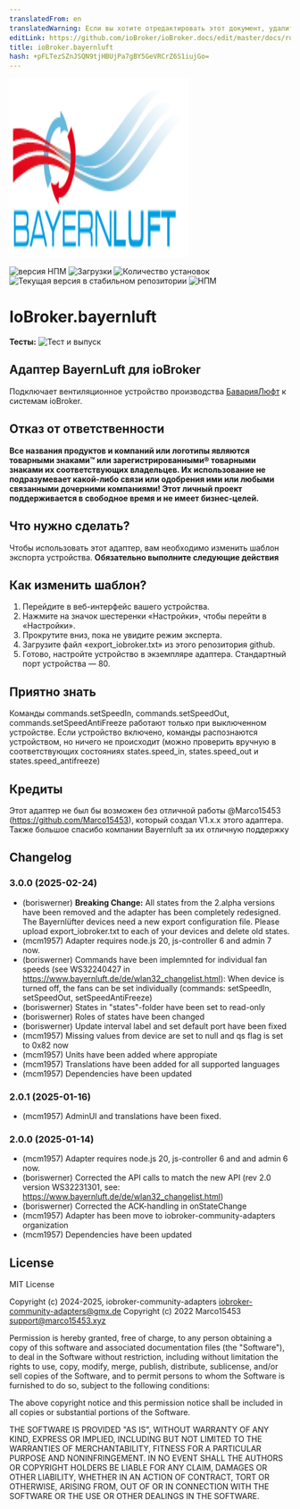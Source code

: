 ```yaml
---
translatedFrom: en
translatedWarning: Если вы хотите отредактировать этот документ, удалите поле «translationFrom», в противном случае этот документ будет снова автоматически переведен
editLink: https://github.com/ioBroker/ioBroker.docs/edit/master/docs/ru/adapterref/iobroker.bayernluft/README.md
title: ioBroker.bayernluft
hash: +pFLTezSZnJSQN9tjHBUjPa7gBY5GeVRCrZ6S1iujGo=
---
```

![Логотип](../../../en/adapterref/iobroker.bayernluft/admin/bayernluft.png)

![версия НПМ](https://img.shields.io/npm/v/iobroker.bayernluft.svg)
![Загрузки](https://img.shields.io/npm/dm/iobroker.bayernluft.svg)
![Количество установок](https://iobroker.live/badges/bayernluft-installed.svg)
![Текущая версия в стабильном репозитории](https://iobroker.live/badges/bayernluft-stable.svg)
![НПМ](https://nodei.co/npm/iobroker.bayernluft.png?downloads=true)

# IoBroker.bayernluft
**Тесты:** ![Тест и выпуск](https://github.com/iobroker-community-adapters/ioBroker.bayernluft/workflows/Test%20and%20Release/badge.svg)

## Адаптер BayernLuft для ioBroker
Подключает вентиляционное устройство производства [БаварияЛюфт](https://www.bayernluft.de/) к системам ioBroker.

## Отказ от ответственности
**Все названия продуктов и компаний или логотипы являются товарными знаками™ или зарегистрированными® товарными знаками их соответствующих владельцев. Их использование не подразумевает какой-либо связи или одобрения ими или любыми связанными дочерними компаниями! Этот личный проект поддерживается в свободное время и не имеет бизнес-целей.**

## Что нужно сделать?
Чтобы использовать этот адаптер, вам необходимо изменить шаблон экспорта устройства.
**Обязательно выполните следующие действия**

## Как изменить шаблон?
1. Перейдите в веб-интерфейс вашего устройства.
2. Нажмите на значок шестеренки «Настройки», чтобы перейти в «Настройки».
3. Прокрутите вниз, пока не увидите режим эксперта.
4. Загрузите файл «export_iobroker.txt» из этого репозитория github.
8. Готово, настройте устройство в экземпляре адаптера. Стандартный порт устройства — 80.

## Приятно знать
Команды commands.setSpeedIn, commands.setSpeedOut, commands.setSpeedAntiFreeze работают только при выключенном устройстве. Если устройство включено, команды распознаются устройством, но ничего не происходит (можно проверить вручную в соответствующих состояниях states.speed_in, states.speed_out и states.speed_antifreeze)

## Кредиты
Этот адаптер не был бы возможен без отличной работы @Marco15453 (https://github.com/Marco15453), который создал V1.x.x этого адаптера.
Также большое спасибо компании Bayernluft за их отличную поддержку

## Changelog
<!--
	Placeholder for the next version (at the beginning of the line):
    ### **WORK IN PROGRESS**
-->
### 3.0.0 (2025-02-24)
* (boriswerner) **Breaking Change:** All states from the 2.alpha versions have been removed and the adapter has been completely redesigned. The Bayernlüfter devices need a new export configuration file. Please upload export_iobroker.txt to each of your devices and delete old states.
* (mcm1957) Adapter requires node.js 20, js-controller 6 and admin 7 now.
* (boriswerner) Commands have been implemnted for individual fan speeds (see  WS32240427 in https://www.bayernluft.de/de/wlan32_changelist.html):
    When device is turned off, the fans can be set individually (commands: setSpeedIn, setSpeedOut, setSpeedAntiFreeze)
* (boriswerner) States in "states"-folder have been set to read-only
* (boriswerner) Roles of states have been changed
* (boriswerner) Update interval label and set default port have been fixed
* (mcm1957) Missing values from device are set to null and qs flag is set to 0x82 now
* (mcm1957) Units have been added where appropiate
* (mcm1957) Translations have been added for all supported languages
* (mcm1957) Dependencies have been updated

### 2.0.1 (2025-01-16)
* (mcm1957) AdminUI and translations have been fixed.

### 2.0.0 (2025-01-14)
* (mcm1957) Adapter requires node.js 20, js-controller 6 and and admin 6 now.
* (boriswerner) Corrected the API calls to match the new API (rev 2.0 version WS32231301, see: https://www.bayernluft.de/de/wlan32_changelist.html)
* (boriswerner) Corrected the ACK-handling in onStateChange
* (mcm1957) Adapter has been move to iobroker-community-adapters organization
* (mcm1957) Dependencies have been updated

## License
MIT License

Copyright (c) 2024-2025, iobroker-community-adapters <iobroker-community-adapters@gmx.de>
Copyright (c) 2022 Marco15453 <support@marco15453.xyz>

Permission is hereby granted, free of charge, to any person obtaining a copy
of this software and associated documentation files (the "Software"), to deal
in the Software without restriction, including without limitation the rights
to use, copy, modify, merge, publish, distribute, sublicense, and/or sell
copies of the Software, and to permit persons to whom the Software is
furnished to do so, subject to the following conditions:

The above copyright notice and this permission notice shall be included in all
copies or substantial portions of the Software.

THE SOFTWARE IS PROVIDED "AS IS", WITHOUT WARRANTY OF ANY KIND, EXPRESS OR
IMPLIED, INCLUDING BUT NOT LIMITED TO THE WARRANTIES OF MERCHANTABILITY,
FITNESS FOR A PARTICULAR PURPOSE AND NONINFRINGEMENT. IN NO EVENT SHALL THE
AUTHORS OR COPYRIGHT HOLDERS BE LIABLE FOR ANY CLAIM, DAMAGES OR OTHER
LIABILITY, WHETHER IN AN ACTION OF CONTRACT, TORT OR OTHERWISE, ARISING FROM,
OUT OF OR IN CONNECTION WITH THE SOFTWARE OR THE USE OR OTHER DEALINGS IN THE
SOFTWARE.